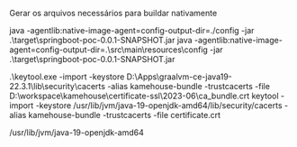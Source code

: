 Gerar os arquivos necessários para buildar nativamente

java -agentlib:native-image-agent=config-output-dir=./config -jar .\target\springboot-poc-0.0.1-SNAPSHOT.jar
java -agentlib:native-image-agent=config-output-dir=.\src\main\resources\config -jar .\target\springboot-poc-0.0.1-SNAPSHOT.jar

.\keytool.exe -import -keystore D:\Apps\graalvm-ce-java19-22.3.1\lib\security\cacerts -alias kamehouse-bundle -trustcacerts -file D:\workspace\kamehouse\certificate-ssl\2023-06\ca_bundle.crt
keytool -import -keystore /usr/lib/jvm/java-19-openjdk-amd64/lib/security/cacerts -alias kamehouse-bundle -trustcacerts -file certificate.crt

/usr/lib/jvm/java-19-openjdk-amd64